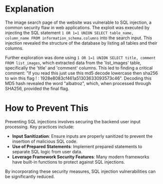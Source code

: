 # Explanation

The image search page of the website was vulnerable to SQL injection, a common security flaw in web applications. The exploit was executed by injecting the SQL statement `1 OR 1=1 UNION SELECT table_name, column_name FROM information_schema.columns` into the search input. This injection revealed the structure of the database by listing all tables and their columns.

Further exploration was done using `1 OR 1=1 UNION SELECT title, comment FROM list_images`, which extracted data from the 'list_images' table, specifically the 'title' and 'comment' columns. This led to finding a critical comment: "If you read this just use this md5 decode lowercase then sha256 to win this flag ! : 1928e8083cf461a51303633093573c46". Decoding this MD5 hash revealed the word "albatroz", which, when processed through SHA256, provided the final flag.

# How to Prevent This

Preventing SQL injections involves securing the backend user input processing. Key practices include:

- **Input Sanitization**: Ensure inputs are properly sanitized to prevent the insertion of malicious SQL code.
- **Use of Prepared Statements**: Implement prepared statements to separate SQL logic from user data.
- **Leverage Framework Security Features**: Many modern frameworks have built-in functions to protect against SQL injections.

By incorporating these security measures, SQL injection vulnerabilities can be significantly reduced.